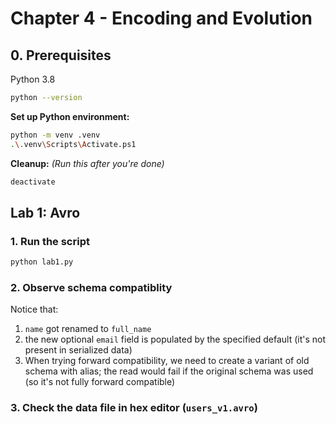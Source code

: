 # Chapter 4 - Encoding and Evolution

## 0. Prerequisites
Python 3.8
```bash
python --version
```

**Set up Python environment:**
```bash
python -m venv .venv
.\.venv\Scripts\Activate.ps1
```

**Cleanup:**
*(Run this after you're done)*
```bash
deactivate
```
## Lab 1: Avro

### 1. Run the script
```bash
python lab1.py
```

### 2. Observe schema compatiblity

Notice that:
1. `name` got renamed to `full_name`
2. the new optional `email` field is populated by the specified default (it's not present in serialized data)
3. When trying forward compatibility, we need to create a variant of old schema with alias; the read would fail if the original schema was used (so it's not fully forward compatible)

### 3. Check the data file in hex editor (`users_v1.avro`)
